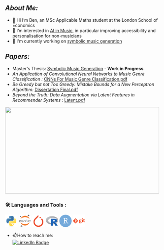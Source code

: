 ## *About Me:*
- 👋 Hi I’m Ben, an MSc Applicable Maths student at the London School of Economics
- 🎵 I’m interested in [AI in Music](https://github.com/BSteiner1/ST311-Group-Project), in particular improving accessibility and personalisation for non-musicians
- 👀 I'm currently working on [symbolic music generation](https://github.com/BSteiner1/Music-Gen)

## *Papers:*
* Master's Thesis: [Symbolic Music Generation](https://github.com/BSteiner1/Music-Gen) - **Work in Progress**
* *An Application of Convolutional Neural Networks to Music Genre Classification :* [CNNs For Music Genre Classification.pdf](https://github.com/BSteiner1/BSteiner1/files/12577907/Music.Genre.Classification.Report.pdf)
* *Be Greedy but not Too Greedy: Mistake Bounds for a New Perceptron Algorithm:* [Dissertation Final.pdf](https://github.com/BSteiner1/Dissertation/files/11062995/Benjamin.Steiner.Dissertation.Final.pdf)
* *Beyond the Truth: Data Augmentation via Latent Features in Recommender Systems :* [Latent.pdf](https://github.com/BSteiner1/BSteiner1/files/12577875/Latent.pdf)



<!---
BSteiner1/BSteiner1 is a ✨ special ✨ repository because its `README.md` (this file) appears on your GitHub profile.
You can click the Preview link to take a look at your changes.
--->

<div align="left">
  <img src= "https://media.giphy.com/media/pOEbLRT4SwD35IELiQ/giphy.gif" width="500" height="280"/>
</div>
    
### :hammer_and_wrench: Languages and Tools :
<div>
  <img src="https://github.com/devicons/devicon/blob/master/icons/python/python-original.svg" title="Python" **alt="Python" width="40" height="40"/>
  <img src="https://github.com/devicons/devicon/blob/master/icons/jupyter/jupyter-original-wordmark.svg" title="Jupyter" **alt="Jupyter" width="40" height="40"/>
  <img src="https://github.com/devicons/devicon/blob/master/icons/pytorch/pytorch-original.svg" title="PyTorch" **alt="PyTorch" width="40" height="40"/>
  <img src="https://github.com/devicons/devicon/blob/master/icons/r/r-original.svg" title="R" **alt="R" width="40" height="40"/>
  <img src="https://github.com/devicons/devicon/blob/master/icons/rstudio/rstudio-original.svg" title="RStudio" **alt="RStudio" width="40" height="40"/>
  <img src="https://github.com/devicons/devicon/blob/master/icons/git/git-plain-wordmark.svg" title="Git" **alt="Git" width="40" height="40"/>
</div>
 
 <p>
 </p>
 
- :mailbox:How to reach me:   <div id="badges"> <a href="https://www.linkedin.com/in/benjamin-steiner-100/"> <img src="https://img.shields.io/badge/LinkedIn-blue?style=for-the-badge&logo=linkedin&logoColor=white" alt="LinkedIn Badge"/></a></div>
